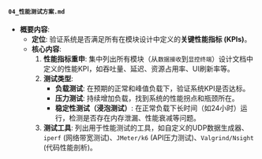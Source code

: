 ﻿#### **`04_性能测试方案.md`**

  * **概要内容**:
      * **定位**: 验证系统是否满足所有在模块设计中定义的**关键性能指标 (KPIs)**。
      * **核心内容**:
        1.  **性能指标重申**: 集中列出所有模块（从`数据接收`到`显控终端`）设计文档中定义的性能KPI，如吞吐量、延迟、资源占用率、UI刷新率等。
        2.  **测试类型**:
              * **负载测试**: 在预期的正常和峰值负载下，验证系统KPI是否达标。
              * **压力测试**: 持续增加负载，找到系统的性能拐点和瓶颈所在。
              * **稳定性测试（浸泡测试）**: 在正常负载下长时间（如24小时）运行，检测是否存在内存泄漏、性能衰减等问题。
        3.  **测试工具**: 列出用于性能测试的工具，如自定义的UDP数据生成器、`iperf` (网络带宽测试)、`JMeter/k6` (API压力测试)、`Valgrind/Nsight` (代码性能剖析)。

